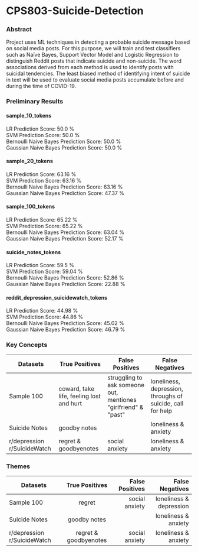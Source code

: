 # CPS803-Suicide-Detection
### Abstract 
Project uses ML techniques in detecting a probable suicide message based on social media posts. 
For this purpose, we will train and test classifiers such as Naïve Bayes, Support Vector Model and Logistic Regression to distinguish Reddit posts that indicate suicide and non-suicide. 
The word associations derived from each method is used to identify posts with suicidal tendencies. 
The least biased method of identifying intent of suicide in text will be used to evaluate social media posts accumulate before and during the time of COVID-19.

### Preliminary Results
#### sample_10_tokens <br>
LR Prediction Score: 50.0 % <br>
SVM Prediction Score: 50.0 % <br>
Bernoulli Naive Bayes Prediction Score: 50.0 % <br>
Gaussian Naive Bayes Prediction Score: 50.0 % <br>

#### sample_20_tokens <br>
LR Prediction Score: 63.16 % <br>
SVM Prediction Score: 63.16 % <br>
Bernoulli Naive Bayes Prediction Score: 63.16 % <br>
Gaussian Naive Bayes Prediction Score: 47.37 % <br>

#### sample_100_tokens <br>
LR Prediction Score: 65.22 % <br>
SVM Prediction Score: 65.22 % <br>
Bernoulli Naive Bayes Prediction Score: 63.04 % <br>
Gaussian Naive Bayes Prediction Score: 52.17 % <br>

#### suicide_notes_tokens <br>
LR Prediction Score: 59.5 % <br>
SVM Prediction Score: 59.04 % <br>
Bernoulli Naive Bayes Prediction Score: 52.86 % <br>
Gaussian Naive Bayes Prediction Score: 22.88 % <br>

#### reddit_depression_suicidewatch_tokens <br>
LR Prediction Score: 44.98 % <br>
SVM Prediction Score: 44.86 % <br>
Bernoulli Naive Bayes Prediction Score: 45.02 % <br>
Gaussian Naive Bayes Prediction Score: 46.79 % <br>

### Key Concepts <br>
 <table>
    <thead>
      <tr>
        <th>Datasets</th>
        <th>True Positives</th>
        <th>False Positives</th>
        <th>False Negatives</th>
      </tr>
    </thead>
    <tbody>
        <tr>
            <td>Sample 100</td>
            <td>coward, take life, feeling lost and hurt</td>
            <td>struggling to ask someone out, mentiones "girlfriend" & "past"</td>
            <td>loneliness, depression, throughs of suicide, call for help</td>
        </tr>
        <tr>
            <td>Suicide Notes</td>
            <td>goodby notes</td>
            <td></td>
            <td>loneliness & anxiety</td>
        </tr>
            <tr>
            <td>r/depression r/SuicideWatch</td>
            <td>regret & goodbyenotes</td>
            <td>social anxiety</td>
            <td>loneliness & anxiety</td>
        </tr>
    </tbody>
  </table>

### Themes <br>
| Datasets                    | True Positives        | False Positives  |  False Negatives         |
| --------------------------- |:---------------------:| ----------------:| ------------------------:|
| Sample 100                  | regret                | social anxiety   | loneliness & depression  |
| Suicide Notes               | goodby notes          |                  | loneliness & anxiety     |
| r/depression r/SuicideWatch | regret & goodbyenotes | social anxiety   | loneliness & anxiety     |

